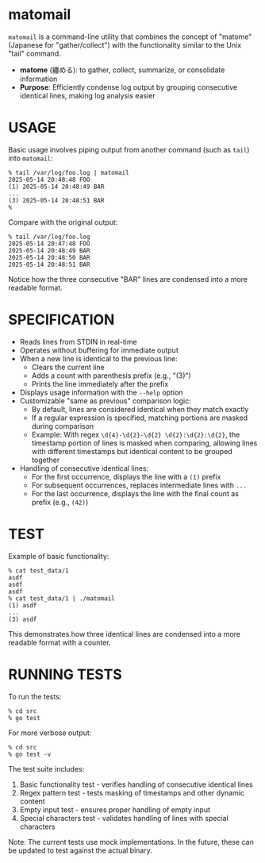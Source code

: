 # matomail

`matomail` is a command-line utility that combines the concept of "matome" (Japanese for "gather/collect") with the functionality similar to the Unix "tail" command.

* **matome** (纏める): to gather, collect, summarize, or consolidate information
* **Purpose**: Efficiently condense log output by grouping consecutive identical lines, making log analysis easier

# USAGE

Basic usage involves piping output from another command (such as `tail`) into `matomail`:

```
% tail /var/log/foo.log | matomail
2025-05-14 20:48:48 FOO
(1) 2025-05-14 20:48:49 BAR
...
(3) 2025-05-14 20:48:51 BAR
%
```

Compare with the original output:

```
% tail /var/log/foo.log
2025-05-14 20:47:48 FOO
2025-05-14 20:48:49 BAR
2025-05-14 20:48:50 BAR
2025-05-14 20:48:51 BAR
```

Notice how the three consecutive "BAR" lines are condensed into a more readable format.

# SPECIFICATION

- Reads lines from STDIN in real-time
- Operates without buffering for immediate output
- When a new line is identical to the previous line:
  - Clears the current line
  - Adds a count with parenthesis prefix (e.g., "(3)")
  - Prints the line immediately after the prefix
- Displays usage information with the `--help` option
- Customizable "same as previous" comparison logic:
  - By default, lines are considered identical when they match exactly
  - If a regular expression is specified, matching portions are masked during comparison
  - Example: With regex `\d{4}-\d{2}-\d{2} \d{2}:\d{2}:\d{2}`, the timestamp portion of lines is masked when comparing, allowing lines with different timestamps but identical content to be grouped together
- Handling of consecutive identical lines:
  - For the first occurrence, displays the line with a `(1)` prefix
  - For subsequent occurrences, replaces intermediate lines with `...`
  - For the last occurrence, displays the line with the final count as prefix (e.g., `(42)`)

# TEST

Example of basic functionality:

```
% cat test_data/1
asdf
asdf
asdf
% cat test_data/1 | ./matomail
(1) asdf
...
(3) asdf
```

This demonstrates how three identical lines are condensed into a more readable format with a counter.

# RUNNING TESTS

To run the tests:

```
% cd src
% go test
```

For more verbose output:

```
% cd src
% go test -v
```

The test suite includes:
1. Basic functionality test - verifies handling of consecutive identical lines
2. Regex pattern test - tests masking of timestamps and other dynamic content
3. Empty input test - ensures proper handling of empty input
4. Special characters test - validates handling of lines with special characters

Note: The current tests use mock implementations. In the future, these can be updated to test against the actual binary.

